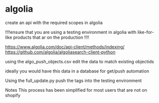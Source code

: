 # algolia
create an api with the required scopes in algolia

!!!!ensure that you are using a testing environment in algolia with like-for-like products that ar on the production  !!!!

https://www.algolia.com/doc/api-client/methods/indexing/
https://github.com/algolia/algoliasearch-client-python

using the algo_push_objects.csv edit the data to match existing objectids

ideally you would have this data in a database for get/push automation

Using the full_update.py push the tags into the testing environment



Notes
This process has been simplified for most users that are not on shopify


